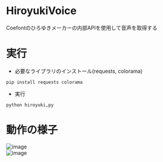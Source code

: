# HiroyukiVoice
Coefontのひろゆきメーカーの内部APIを使用して音声を取得する
# 実行
- 必要なライブラリのインストール(requests, colorama)
```
pip install requests colorama
```
- 実行
```
python hiroyuki,py
```
# 動作の様子
![image](https://github.com/user-attachments/assets/cd6089ca-e3e1-49cd-9f1f-5e0f5e998adb)<br>
![image](https://github.com/user-attachments/assets/e70cff9d-17c6-4c34-98d2-840bb8bf49bd)
